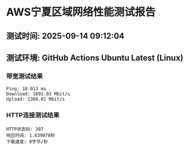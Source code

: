 # AWS宁夏区域网络性能测试报告
## 测试时间: 2025-09-14 09:12:04
## 测试环境: GitHub Actions Ubuntu Latest (Linux)

### 带宽测试结果
```
Ping: 10.013 ms
Download: 1891.03 Mbit/s
Upload: 1368.81 Mbit/s
```

### HTTP连接测试结果
```
HTTP状态码: 307
响应时间: 1.639078秒
下载速度: 0字节/秒
```

